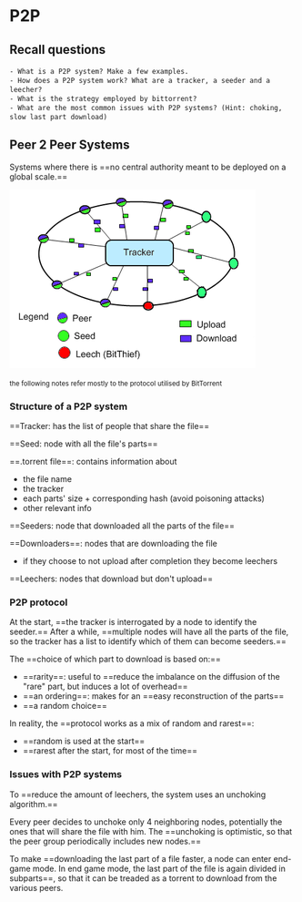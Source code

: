 # P2P

## Recall questions
    - What is a P2P system? Make a few examples.
    - How does a P2P system work? What are a tracker, a seeder and a leecher?
    - What is the strategy employed by bittorrent?
    - What are the most common issues with P2P systems? (Hint: choking, slow last part download)

## Peer 2 Peer Systems

Systems where there is ==no central authority meant to be deployed on a global scale.==

![](../../../static/DS/bittorrent1.png)

<small> the following notes refer mostly to the protocol utilised by BitTorrent </small>

### Structure of a P2P system

==Tracker: has the list of people that share the file==

==Seed: node with all the file's parts==

==.torrent file==: contains information about
- the file name
- the tracker
- each parts' size + corresponding hash (avoid poisoning attacks)
- other relevant info

==Seeders: node that downloaded all the parts of the file==

==Downloaders==: nodes that are downloading the file
- if they choose to not upload after completion they become leechers

==Leechers: nodes that download but don't upload==

### P2P protocol

At the start, ==the tracker is interrogated by a node to identify the seeder.==
After a while, ==multiple nodes will have all the parts of the file, so the tracker has a list to identify
which of them can become seeders.==

The ==choice of which part to download is based on:==
- ==rarity==: useful to ==reduce the imbalance on the diffusion of the "rare" part, but induces a lot of overhead==
- ==an ordering==: makes for an ==easy reconstruction of the parts==
- ==a random choice==

In reality, the ==protocol works as a mix of random and rarest==:
- ==random is used at the start==
- ==rarest after the start, for most of the time==

### Issues with P2P systems

To ==reduce the amount of leechers, the system uses an unchoking algorithm.==

Every peer decides to unchoke only 4 neighboring nodes, potentially the ones that will share the file with him.
The ==unchoking is optimistic, so that the peer group periodically includes new nodes.== 

To make ==downloading the last part of a file faster, a node can enter end-game mode. In end game mode, the last part of the file
is again divided in subparts==, so that it can be treaded as a torrent to download from the various peers.